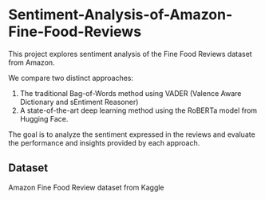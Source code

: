 # Sentiment-Analysis-of-Amazon-Fine-Food-Reviews

This project explores sentiment analysis of the Fine Food Reviews dataset from Amazon. 

We compare two distinct approaches: 
  1. The traditional Bag-of-Words method using VADER (Valence Aware Dictionary and sEntiment Reasoner)
  2. A state-of-the-art deep learning method using the RoBERTa model from Hugging Face.

The goal is to analyze the sentiment expressed in the reviews and evaluate the performance and insights provided by each approach.

## Dataset

Amazon Fine Food Review dataset from Kaggle

